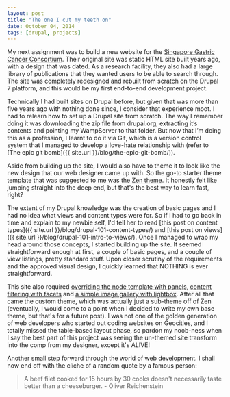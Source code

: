 ```yaml
---
layout: post
title: "The one I cut my teeth on"
date: October 04, 2014
tags: [drupal, projects]
---
```

My next assignment was to build a new website for the [Singapore Gastric Cancer Consortium](http://www.sgcc.sg). Their original site was static HTML site built years ago, with a design that was dated. As a research facility, they also had a large library of publications that they wanted users to be able to search through. The site was completely redesigned and rebuilt from scratch on the Drupal 7 platform, and this would be my first end-to-end development project.

Technically I had built sites on Drupal before, but given that was more than five years ago with nothing done since, I consider that experience moot. I had to relearn how to set up a Drupal site from scratch. The way I remember doing it was downloading the zip file from drupal.org, extracting it’s contents and pointing my WampServer to that folder. But now that I’m doing this as a profession, I learnt to do it via Git, which is a version control system that I managed to develop a love-hate relationship with (refer to [The epic git bomb]({{ site.url }}/blog/the-epic-git-bomb/)).

Aside from building up the site, I would also have to theme it to look like the new design that our web designer came up with. So the go-to starter theme template that was suggested to me was the [Zen theme](https://drupal.org/project/zen). It honestly felt like jumping straight into the deep end, but that's the best way to learn fast, right?

The extent of my Drupal knowledge was the creation of basic pages and I had no idea what views and content types were for. So if I had to go back in time and explain to my newbie self, I'd tell her to read [this post on content types]({{ site.url }}/blog/drupal-101-content-types/) and [this post on views]({{ site.url }}/blog/drupal-101-intro-to-views/). Once I managed to wrap my head around those concepts, I started building up the site. It seemed straightforward enough at first, a couple of basic pages, and a couple of view listings, pretty standard stuff. Upon closer scrutiny of the requirements and the approved visual design, I quickly learned that NOTHING is ever straightforward.

This site also required [overriding the node template with panels](/placeholder-post.html), [content filtering with facets](/placeholder-post.html) and [a simple image gallery with lightbox](/placeholder-post.html). After all that came the custom theme, which was actually just a sub-theme off of Zen (eventually, I would come to a point when I decided to write my own base theme, but that's for a future post). I was not one of the golden generation of web developers who started out coding websites on Geocities, and I totally missed the table-based layout phase, so pardon my noob-ness when I say the best part of this project was seeing the un-themed site transform into the comp from my designer, except it's ALIVE! 

Another small step forward through the world of web development. I shall now end off with the cliche of a random quote by a famous person:

> A beef filet cooked for 15 hours by 30 cooks doesn't necessarily taste better than a cheeseburger. - Oliver Reichenstein
